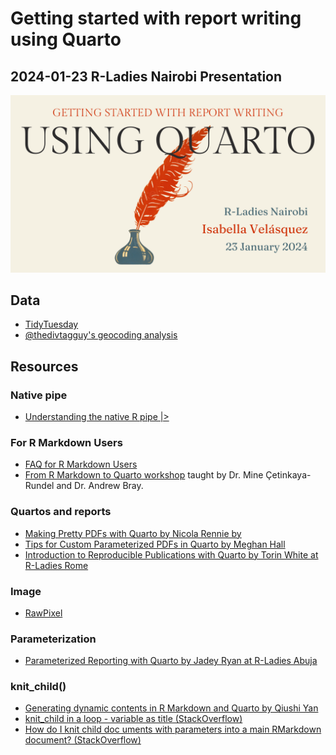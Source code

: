 # Getting started with report writing using Quarto

## 2024-01-23 R-Ladies Nairobi Presentation

![](images/title.png)

## Data

- [TidyTuesday](https://github.com/rfordatascience/tidytuesday)
- [@thedivtagguy's geocoding analysis](https://github.com/thedivtagguy/tidytuesday/tree/master/2024/week-03-polling-places/analysis)

## Resources

### Native pipe

- [Understanding the native R pipe |>](https://ivelasq.rbind.io/blog/understanding-the-r-pipe/)

### For R Markdown Users

* [FAQ for R Markdown Users](https://quarto.org/docs/faq/rmarkdown.html)
* [From R Markdown to Quarto workshop](https://rstudio-conf-2022.github.io/rmd-to-quarto/) taught by Dr. Mine Çetinkaya-Rundel and Dr. Andrew Bray.

### Quartos and reports

- [Making Pretty PDFs with Quarto by Nicola Rennie by](https://nrennie.rbind.io/blog/making-pretty-pdf-quarto/)
- [Tips for Custom Parameterized PDFs in Quarto by Meghan Hall](https://meghan.rbind.io/blog/quarto-pdfs/)
- [Introduction to Reproducible Publications with Quarto by Torin White at R-Ladies Rome](https://www.youtube.com/watch?v=hgpL-sppw7E&t=4392s)

### Image

- [RawPixel](https://www.rawpixel.com/)

### Parameterization

- [Parameterized Reporting with Quarto by Jadey Ryan at R-Ladies Abuja](https://jadeyryan.quarto.pub/rladies-abuja-quarto-params/)

### knit_child()

- [Generating dynamic contents in R Markdown and Quarto by Qiushi Yan](https://www.qiushiyan.dev/posts/dynamic-rmd-quarto/)
- [knit_child in a loop - variable as title (StackOverflow)](https://stackoverflow.com/questions/43873345/knit-child-in-a-loop-variable-as-title)
- [How do I knit child doc uments with parameters into a main RMarkdown document? (StackOverflow)](https://stackoverflow.com/questions/70655915/how-do-i-knit-child-documents-with-parameters-into-a-main-rmarkdown-document)

